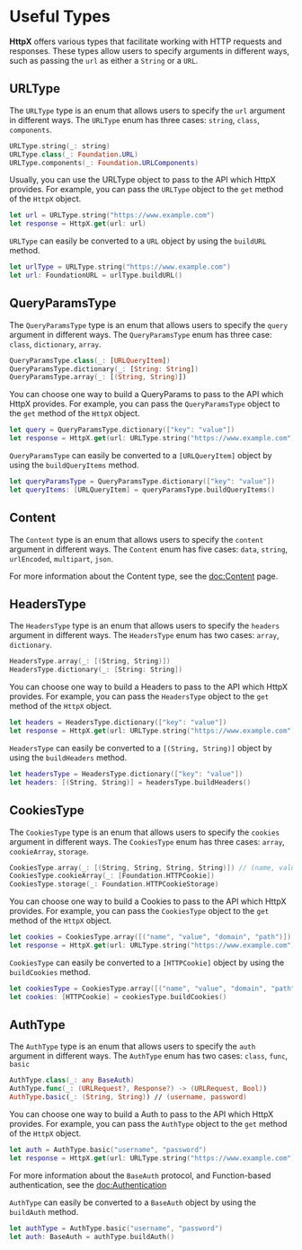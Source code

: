# Useful Types

**HttpX** offers various types that facilitate working with HTTP requests and responses. These types allow users to specify arguments in different ways, such as passing the `url` as either a `String` or a `URL`.

## URLType

The `URLType` type is an enum that allows users to specify the `url` argument in different ways. The `URLType` enum has three cases: `string`, `class`, `components`.

```swift
URLType.string(_: string)
URLType.class(_: Foundation.URL)
URLType.components(_: Foundation.URLComponents)
```

Usually, you can use the URLType object to pass to the API which HttpX provides. For example, you can pass the `URLType` object to the `get` method of the `HttpX` object.

```swift
let url = URLType.string("https://www.example.com")
let response = HttpX.get(url: url)
```

`URLType` can easily be converted to a `URL` object by using the `buildURL` method.

```swift
let urlType = URLType.string("https://www.example.com")
let url: FoundationURL = urlType.buildURL()
```

## QueryParamsType

The `QueryParamsType` type is an enum that allows users to specify the `query` argument in different ways. The `QueryParamsType` enum has three case: `class`, `dictionary`, `array`.

```swift
QueryParamsType.class(_: [URLQueryItem])
QueryParamsType.dictionary(_: [String: String])
QueryParamsType.array(_: [(String, String)])
```

You can choose one way to build a QueryParams to pass to the API which HttpX provides. For example, you can pass the `QueryParamsType` object to the `get` method of the `HttpX` object.

```swift
let query = QueryParamsType.dictionary(["key": "value"])
let response = HttpX.get(url: URLType.string("https://www.example.com"), query: query)
```

`QueryParamsType` can easily be converted to a `[URLQueryItem]` object by using the `buildQueryItems` method.

```swift
let queryParamsType = QueryParamsType.dictionary(["key": "value"])
let queryItems: [URLQueryItem] = queryParamsType.buildQueryItems()
```

## Content

The `Content` type is an enum that allows users to specify the `content` argument in different ways. The `Content` enum has five cases: `data`, `string`, `urlEncoded`, `multipart`, `json`.

For more information about the Content type, see the <doc:Content> page.

## HeadersType

The `HeadersType` type is an enum that allows users to specify the `headers` argument in different ways. The `HeadersType` enum has two cases: `array`, `dictionary`.

```swift
HeadersType.array(_: [(String, String)])
HeadersType.dictionary(_: [String: String])
```

You can choose one way to build a Headers to pass to the API which HttpX provides. For example, you can pass the `HeadersType` object to the `get` method of the `HttpX` object.

```swift
let headers = HeadersType.dictionary(["key": "value"])
let response = HttpX.get(url: URLType.string("https://www.example.com"), headers: headers)
```

`HeadersType` can easily be converted to a `[(String, String)]` object by using the `buildHeaders` method.

```swift
let headersType = HeadersType.dictionary(["key": "value"])
let headers: [(String, String)] = headersType.buildHeaders()
```

## CookiesType

The `CookiesType` type is an enum that allows users to specify the `cookies` argument in different ways. The `CookiesType` enum has three cases: `array`, `cookieArray`, `storage`.

```swift
CookiesType.array(_: [(String, String, String, String)]) // (name, value, domain, path)
CookiesType.cookieArray(_: [Foundation.HTTPCookie])
CookiesType.storage(_: Foundation.HTTPCookieStorage)
```

You can choose one way to build a Cookies to pass to the API which HttpX provides. For example, you can pass the `CookiesType` object to the `get` method of the `HttpX` object.

```swift
let cookies = CookiesType.array([("name", "value", "domain", "path")])
let response = HttpX.get(url: URLType.string("https://www.example.com"), cookies: cookies)
```

`CookiesType` can easily be converted to a `[HTTPCookie]` object by using the `buildCookies` method.

```swift
let cookiesType = CookiesType.array([("name", "value", "domain", "path")])
let cookies: [HTTPCookie] = cookiesType.buildCookies()
```

## AuthType

The `AuthType` type is an enum that allows users to specify the `auth` argument in different ways. The `AuthType` enum has two cases: `class`, `func`, `basic`

```swift
AuthType.class(_: any BaseAuth)
AuthType.func(_: (URLRequest?, Response?) -> (URLRequest, Bool))
AuthType.basic(_: (String, String)) // (username, password)
```

You can choose one way to build a Auth to pass to the API which HttpX provides. For example, you can pass the `AuthType` object to the `get` method of the `HttpX` object.

```swift
let auth = AuthType.basic("username", "password")
let response = HttpX.get(url: URLType.string("https://www.example.com"), auth: auth)
```

For more information about the `BaseAuth` protocol, and Function-based authentication, see the <doc:Authentication>

`AuthType` can easily be converted to a `BaseAuth` object by using the `buildAuth` method.

```swift
let authType = AuthType.basic("username", "password")
let auth: BaseAuth = authType.buildAuth()
```
